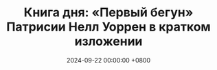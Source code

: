 ---
title: "Книга дня: «Первый бегун» Патрисии Нелл Уоррен в кратком изложении"
description: >-
  🏃‍♂️ «Первый бегун» — вдохновляющий роман о силе воли, мужестве и внутреннем преодолении, рассказывающий о человеке, который изменил свою жизнь через бег. Погрузитесь в "Первый бегун" Патрисии Уоррен: история любви, борьбы и успеха. Обзор книги о скачках и сильной связи человека с конем.
date: 2024-09-22 00:00:00 +0800
categories: [Мышление, Конспекты-книг]
tags:
  [
    первый-бегун,
    патрисия-уоррен,
    исторический-роман,
    скачки,
    мотивация,
    любовь,
    преодоление,
    социальные-темы,
    литература,
    саморазвитие,
    конный-спорт,
    человеческие-отношения,
    борьба-за-успех
  ]
image: 
alt: Обложка книги Первый бегун Патрисии Нелл Уоррен
fallback:
  - 
  - 
---